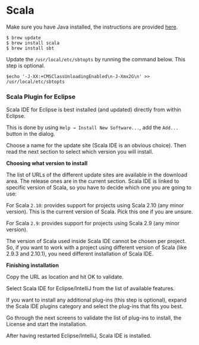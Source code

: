 # Scala

Make sure you have Java installed, the instructions are provided [here](/mac-setup/Java/README.html).

    $ brew update
    $ brew install scala
    $ brew install sbt

Update the `/usr/local/etc/sbtopts` by running the command below. This step is optional.

    $echo '-J-XX:+CMSClassUnloadingEnabled\n-J-Xmx2G\n' >> /usr/local/etc/sbtopts

### Scala Plugin for Eclipse

Scala IDE for Eclipse is best installed (and updated) directly from within Eclipse.

This is done by using `Help → Install New Software...`, add the `Add...` button in the dialog.

Choose a name for the update site (Scala IDE is an obvious choice). Then read the next section to select which version you will install.

**Choosing what version to install**

The list of URLs of the different update sites are available in the download area. The release ones are in the current section. Scala IDE is linked to specific version of Scala, so you have to decide which one you are going to use:

For Scala `2.10`: provides support for projects using Scala 2.10 (any minor version). This is the current version of Scala. Pick this one if you are unsure.

For Scala `2.9`: provides support for projects using Scala 2.9 (any minor version).

The version of Scala used inside Scala IDE cannot be chosen per project. So, if you want to work with a project using different version of Scala (like 2.9.3 and 2.10.1), you need different installation of Scala IDE.

**Finishing installation**

Copy the URL as location and hit OK to validate.

Select Scala IDE for Eclipse/IntelliJ from the list of available features.

If you want to install any additional plug-ins (this step is optional), expand the Scala IDE plugins category and select the plug-ins that fits you best.

Go through the next screens to validate the list of plug-ins to install, the License and start the installation.

After having restarted Eclipse/IntelliJ, Scala IDE is installed.
